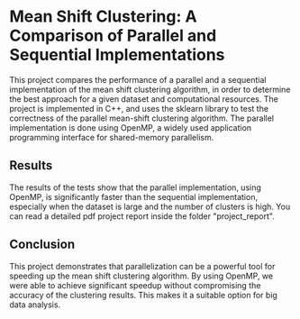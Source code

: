 # Mean Shift Clustering: A Comparison of Parallel and Sequential Implementations
This project compares the performance of a parallel and a sequential implementation of the mean shift clustering algorithm, in order to determine the best approach for a given dataset and computational resources. 
The project is implemented in C++, and uses the sklearn library to test the correctness of the parallel mean-shift clustering algorithm. 
The parallel implementation is done using OpenMP, a widely used application programming interface for shared-memory parallelism.

## Results
The results of the tests show that the parallel implementation, using OpenMP, is significantly faster than the sequential implementation,
especially when the dataset is large and the number of clusters is high. 
You can read a detailed pdf project report inside the folder "project_report".

## Conclusion
This project demonstrates that parallelization can be a powerful tool for speeding up the mean shift clustering algorithm.
By using OpenMP, we were able to achieve significant speedup without compromising the accuracy of the clustering results.
This makes it a suitable option for big data analysis.
